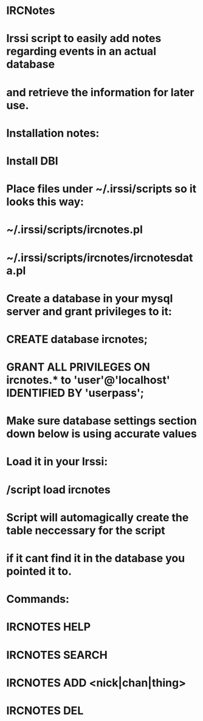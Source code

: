 # IRCNotes
#
# Irssi script to easily add notes regarding events in an actual database 
# and retrieve the information for later use.
#
# Installation notes:
#
#   Install DBI
#
#   Place files under ~/.irssi/scripts so it looks this way:
#   
#      ~/.irssi/scripts/ircnotes.pl
#      ~/.irssi/scripts/ircnotes/ircnotesdata.pl
#
#   Create a database in your mysql server and grant privileges to it:
#
#      CREATE database ircnotes;
#      GRANT ALL PRIVILEGES ON ircnotes.* to 'user'@'localhost' IDENTIFIED BY 'userpass';
#
#   Make sure database settings section down below is using accurate values
#
#   Load it in your Irssi:
#   
#      /script load ircnotes
#
#   Script will automagically create the table neccessary for the script
#   if it cant find it in the database you pointed it to.
#
# Commands:
#
#   IRCNOTES HELP <command>
#   IRCNOTES SEARCH <string>
#   IRCNOTES ADD <nick|chan|thing> <comment>
#   IRCNOTES DEL <id>
#